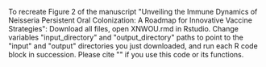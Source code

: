 To recreate Figure 2 of the manuscript "Unveiling the Immune Dynamics of Neisseria Persistent Oral Colonization: A Roadmap for Innovative Vaccine Strategies":
Download all files, open XNWOU.rmd in Rstudio. 
Change variables "input_directory" and "output_directory" paths to point to the "input" and "output" directories you just downloaded, and run each R code block in succession.
Please cite "" if you use this code or its functions.
